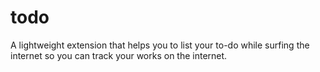 # todo
A lightweight extension that helps you to list your to-do while surfing the internet so you can track your works on the internet.
